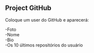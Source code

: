 ## Project GitHub

Coloque um user do GitHub e aparecerá: 

-Foto <br>
-Nome <br>
-Bio <br>
-Os 10 últimos repositórios do usuário

